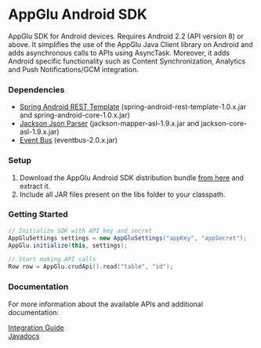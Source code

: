 AppGlu Android SDK
==================

AppGlu SDK for Android devices. Requires Android 2.2 (API version 8) or above.
It simplifies the use of the AppGlu Java Client library on Android and adds asynchronous calls to APIs using AsyncTask.
Moreover, it adds Android specific functionality such as Content Synchronization, Analytics and Push Notifications/GCM integration.

### Dependencies

* [Spring Android REST Template](http://www.springsource.org/spring-android) (spring-android-rest-template-1.0.x.jar and spring-android-core-1.0.x.jar)
* [Jackson Json Parser](http://jackson.codehaus.org) (jackson-mapper-asl-1.9.x.jar and jackson-core-asl-1.9.x.jar)
* [Event Bus](https://github.com/greenrobot/EventBus) (eventbus-2.0.x.jar)

### Setup

1. Download the AppGlu Android SDK distribution bundle [from here](http://appglu.github.io/appglu-androidsdk/download/1.0.0/appglu-android-sdk-1.0.0-dist.zip) and extract it.
2. Include all JAR files present on the libs folder to your classpath.

### Getting Started

```java
// Initialize SDK with API key and secret
AppGluSettings settings = new AppGluSettings("appKey", "appSecret");
AppGlu.initialize(this, settings);

// Start making API calls
Row row = AppGlu.crudApi().read("table", "id");
```

### Documentation

For more information about the available APIs and additional documentation:

[Integration Guide](https://github.com/appglu/appglu-androidsdk/wiki/Android-SDK-Integration-Guide)    
[Javadocs](http://appglu.github.com/appglu-androidsdk/javadoc/1.0.0/index.html)




